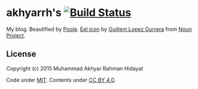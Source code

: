 # akhyarrh's [![Build Status](https://travis-ci.org/akhyarrh/akhyarrh.github.io.svg?branch=master)](https://travis-ci.org/akhyarrh/akhyarrh.github.io)

My blog. Beautified by [Poole](https://github.com/poole/poole). [Eel icon](https://thenounproject.com/term/eel/111851/) by [Guillem Lopez Gurrera](https://thenounproject.com/droone) from [Noun Project](https://thenounproject.com/).

## License

Copyright (c) 2015 Muhammad Akhyar Rahman Hidayat

Code under [MIT](LICENSE). Contents under [CC BY 4.0](http://creativecommons.org/licenses/by/4.0/).
